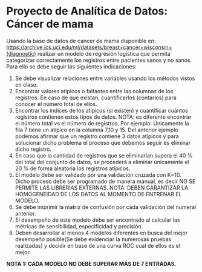# Proyecto de Analítica de Datos: Cáncer de mama

Usando la base de datos de cancer de mama disponible en:  
https://archive.ics.uci.edu/ml/datasets/breast+cancer+wisconsin+(diagnostic) realizar un
modelo de regresión logística que permita categorizar correctamente los registros entre
pacientes sanos y no sanos. Para ello se debe seguir las siguientes indicaciones:  
1. Se debe visualizar relaciones entre variables usando los métodos vistos en clase.  
2. Encontrar valores atípicos o faltantes entre las columnas de los registros. En caso de
que existan, cuantificarlos (contarlos) para conocer el número total de ellos.  
3. Encontrar los índices de los atípicos (si existen) y cuantificar cuántos registros
contienen estos tipos de datos. NOTA: es diferente encontrar el número total vs el
número de registros. Por ejemplo: Únicamente la fila 7 tiene un atípico en la columna
7,10 y 15. Del anterior ejemplo podemos afirmar que un registro contiene 3 datos
atípicos y para solucionar dicho problema el proceso que debemos seguir es
eliminar dicho registro.  
4. En caso que la cantidad de registros que se eliminarían supera el 40 % del total del
conjunto de datos, se procederá a eliminar únicamente el 20 % de forma aleatoria
los registros atípicos.  
5. El modelo debe ser validado por una validación cruzada con K=10. Dicho proceso
debe ser programado de manera manual, es decir NO SE PERMITE LAS
LIBRERÍAS EXTERNAS. NOTA: DEBEN GARANTIZAR LA HOMOGENEIDAD DE
LOS DATOS AL MOMENTO DE ENTRENAR EL MODELO.  
6. Se debe imprimir la matriz de confusión por cada validación del numeral anterior.  
7. El desempeño de este modelo debe ser encontrado al calcular las métricas de
sensibilidad, especificidad y precisión.  
8. Deben desarrollar al menos 4 modelos diferentes en busca del mejor desempeño
posible(Se debe evidenciar la numerosas pruebas realizadas) y decidir en base de
una curva ROC cual de ellos es el mejor.  
  
**NOTA 1: CADA MODELO NO DEBE SUPERAR MÁS DE 7 ENTRADAS.**
